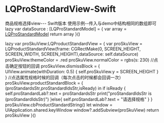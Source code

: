 # LQProStandardView-Swift
商品规格选择view--- Swift版本
使用示例--传入与demo中结构相同的数组即可
lazy var dataSource : [LQProStandardModel] = {
    var array = [LQProStandardModel]()
    return array
}()

lazy var proSkuView:LQProductStandardView = {
    var proSkuView = LQProductStandardView(frame: CGRectMake(0, SCREEN_HEIGHT, SCREEN_WIDTH, SCREEN_HEIGHT),dataSource: self.dataSource)
    proSkuView.themeColor = .red
    proSkuView.normalColor = rgbs(s: 230)
    //点击确定按钮的回调
    proSkuView.dismissBlock = {
        UIView.animate(withDuration: 0.5) {
            self.proSkuView.y = SCREEN_HEIGHT
        }
    }
    //点选属性规格时候的回调（每次点击的时候都会回调一次）
    proSkuView.productStandardBlock = { (proStandardsStr,proStandardIdsStr,isReady) in
        if isReady {
            self.proStandardLab?.text = proStandardsStr
            print("proStandardIdsStr is \(proStandardIdsStr)")
        }else{
            self.proStandardLab?.text = "请选择规格"
        }
    }
    proSkuView.cbProductStandardString()
    let window = UIApplication.shared.keyWindow
    window?.addSubview(proSkuView)
    return proSkuView
}()
